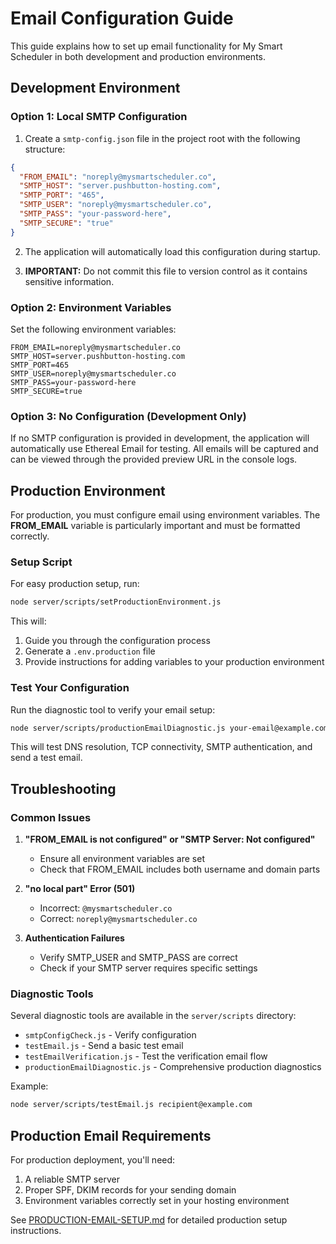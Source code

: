 # Email Configuration Guide

This guide explains how to set up email functionality for My Smart Scheduler in both development and production environments.

## Development Environment

### Option 1: Local SMTP Configuration

1. Create a `smtp-config.json` file in the project root with the following structure:

```json
{
  "FROM_EMAIL": "noreply@mysmartscheduler.co",
  "SMTP_HOST": "server.pushbutton-hosting.com",
  "SMTP_PORT": "465",
  "SMTP_USER": "noreply@mysmartscheduler.co",
  "SMTP_PASS": "your-password-here",
  "SMTP_SECURE": "true"
}
```

2. The application will automatically load this configuration during startup.

3. **IMPORTANT:** Do not commit this file to version control as it contains sensitive information.

### Option 2: Environment Variables

Set the following environment variables:

```
FROM_EMAIL=noreply@mysmartscheduler.co
SMTP_HOST=server.pushbutton-hosting.com
SMTP_PORT=465
SMTP_USER=noreply@mysmartscheduler.co
SMTP_PASS=your-password-here
SMTP_SECURE=true
```

### Option 3: No Configuration (Development Only)

If no SMTP configuration is provided in development, the application will automatically use Ethereal Email for testing. All emails will be captured and can be viewed through the provided preview URL in the console logs.

## Production Environment

For production, you must configure email using environment variables. The **FROM_EMAIL** variable is particularly important and must be formatted correctly.

### Setup Script

For easy production setup, run:

```bash
node server/scripts/setProductionEnvironment.js
```

This will:
1. Guide you through the configuration process
2. Generate a `.env.production` file
3. Provide instructions for adding variables to your production environment

### Test Your Configuration

Run the diagnostic tool to verify your email setup:

```bash
node server/scripts/productionEmailDiagnostic.js your-email@example.com
```

This will test DNS resolution, TCP connectivity, SMTP authentication, and send a test email.

## Troubleshooting

### Common Issues

1. **"FROM_EMAIL is not configured" or "SMTP Server: Not configured"**
   - Ensure all environment variables are set
   - Check that FROM_EMAIL includes both username and domain parts

2. **"no local part" Error (501)**
   - Incorrect: `@mysmartscheduler.co`
   - Correct: `noreply@mysmartscheduler.co`

3. **Authentication Failures**
   - Verify SMTP_USER and SMTP_PASS are correct
   - Check if your SMTP server requires specific settings

### Diagnostic Tools

Several diagnostic tools are available in the `server/scripts` directory:

- `smtpConfigCheck.js` - Verify configuration
- `testEmail.js` - Send a basic test email
- `testEmailVerification.js` - Test the verification email flow
- `productionEmailDiagnostic.js` - Comprehensive production diagnostics

Example:
```bash
node server/scripts/testEmail.js recipient@example.com
```

## Production Email Requirements

For production deployment, you'll need:

1. A reliable SMTP server
2. Proper SPF, DKIM records for your sending domain
3. Environment variables correctly set in your hosting environment

See [PRODUCTION-EMAIL-SETUP.md](./PRODUCTION-EMAIL-SETUP.md) for detailed production setup instructions.